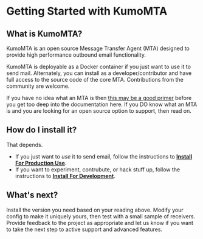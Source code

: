 # Getting Started with KumoMTA

## What is KumoMTA?

KumoMTA is an open source Message Transfer Agent (MTA) designed to provide high performance outbound email functionality. 

KumoMTA is deployable as a Docker container if you just want to use it to send mail.  Alternately, you can install as a developer/contributor and have full access to the source code of the core MTA.  Contributions from the community are welcome.

If you have no idea what an MTA is then [this may be a good primer](https://en.wikipedia.org/wiki/Message_transfer_agent) before you get too deep into the documentation here.  If you DO know what an MTA is and you are looking for an open source option to support, then read on.

## How do I install it?
That depends.  
 - If you just want to _use_ it to send email, follow the instructions to [**Install For Production Use**](./subs/install_for_production_use.md).
 - If you want to experiment, contrubute, or hack stuff up, follow the instructions to [**Install For Development**](./subs/install_for_development.md).

## What's next?
Install the version you need based on your reading above.  Modify your config to make it uniquely yours, then test with a small sample of receivers.
Provide feedback to the project as appropriate and let us know if you want to take the next step to active support and advanced features.
